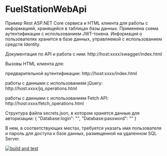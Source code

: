 # FuelStationWebApi
Пример Rest ASP.NET Core сервиса и HTML клиента для работы с информацией, хранящейся в таблицах базы данных. 
Применена схема аутентификации с использованием JWT-токена. Информация о пользователях хранится в базе данных, управляемой с использованием средств Identity.

Документация по API и работа с ним: http://host:xxxx/swagger/index.html

Вызовы HTML клиента для:

предварительной аутентификации: http://host:xxxx/index.html

работы с данными с использованием jQuery: http://host:xxxx/jq_operations.html

работы с данными с использованием Fetch API: http://host:xxxx/fetch_operations.html

Структура файла secrets.json, в котором хранятся данные для авторизации:
{
  "Database:login": "",
  "Database:password": ""
}

В нем, в соответствующих местах, требуется указать имя пользователя и пароль для доступа к базе данных, размещенной на удаленном SQL Server. 

[![build and test](https://github.com/Olgasn/FuelStationWebApi/actions/workflows/deployment.yml/badge.svg?branch=master)](https://github.com/Olgasn/FuelStationWebApi/actions/workflows/deployment.yml)
